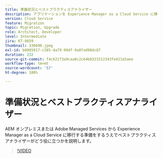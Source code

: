 ```yaml
---
title: 準備状況とベストプラクティスアナライザー
description: アプリケーションを Experience Manager as a Cloud Service に移行する準備をするうえで、ベストプラクティスアナライザーがどう役に立つかを説明します
version: Cloud Service
feature: Migration
topic: Migration, Upgrade
role: Architect, Developer
level: Intermediate
jira: KT-8659
thumbnail: 336690.jpeg
exl-id: b8905917-c385-4a79-99df-9a0fad98dc87
duration: 232
source-git-commit: f4c621f3a9caa8c2c64b8323312343fe421a5aee
workflow-type: tm+mt
source-wordcount: '57'
ht-degree: 100%

---
```


# 準備状況とベストプラクティスアナライザー

AEM オンプレミスまたは Adobe Managed Services から Experience Manager as a Cloud Service に移行する準備をするうえでベストプラクティスアナライザーがどう役に立つかを説明します。

>[!VIDEO](https://video.tv.adobe.com/v/336690?quality=12&learn=on)
